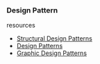### Design Pattern

resources

- [Structural Design Patterns](https://refactoring.guru/design-patterns)
- [Design Patterns](https://sourcemaking.com/design_patterns)
- [Graphic Design Patterns](https://design-patterns.readthedocs.io/zh_CN/latest/structural_patterns/structural.html)



